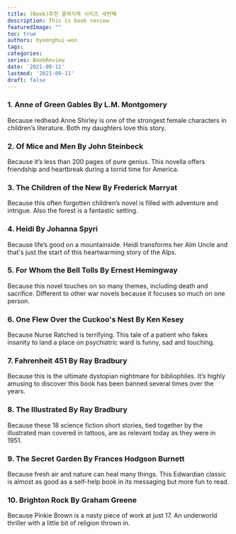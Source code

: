 ```yaml
---
title: (Book)추천 클래식북 시리즈 세번째
description: This is book review 
featuredImage: ""
toc: true
authors: byeonghui-won
tags:
categories: 
series: BookReview
date: '2021-09-11'
lastmod: '2021-09-11'
draft: false
---
```


### 1. Anne of Green Gables By L.M. Montgomery
Because redhead Anne Shirley is one of the strongest female characters in children’s literature. Both my daughters love this story.


### 2. Of Mice and Men By John Steinbeck
Because it’s less than 200 pages of pure genius. This novella offers friendship and heartbreak during a torrid time for America.

### 3. The Children of the New By Frederick Marryat
Because this often forgotten children’s novel is filled with adventure and intrigue. Also the forest is a fantastic setting.

### 4. Heidi By Johanna Spyri
Because life’s good on a mountainside. Heidi transforms her Alm Uncle and that's just the start of this heartwarming story of the Alps.

### 5. For Whom the Bell Tolls By Ernest Hemingway
Because this novel touches on so many themes, including death and sacrifice. Different to other war novels because it focuses so much on one person.

### 6. One Flew Over the Cuckoo's Nest By Ken Kesey
Because Nurse Ratched is terrifying. This tale of a patient who fakes insanity to land a place on psychiatric ward is funny, sad and touching.

### 7. Fahrenheit 451 By Ray Bradbury
Because this is the ultimate dystopian nightmare for bibliophiles. It’s highly amusing to discover this book has been banned several times over the years.

### 8. The Illustrated By Ray Bradbury
Because these 18 science fiction short stories, tied together by the illustrated man covered in tattoos, are as relevant today as they were in 1951.

### 9. The Secret Garden By Frances Hodgson Burnett
Because fresh air and nature can heal many things. This Edwardian classic is almost as good as a self-help book in its messaging but more fun to read.

### 10. Brighton Rock By Graham Greene
Because Pinkie Brown is a nasty piece of work at just 17. An underworld thriller with a little bit of religion thrown in.

